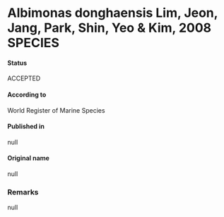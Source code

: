 Albimonas donghaensis Lim, Jeon, Jang, Park, Shin, Yeo & Kim, 2008 SPECIES
=======

#### Status
ACCEPTED

#### According to
World Register of Marine Species

#### Published in
null

#### Original name
null

### Remarks
null